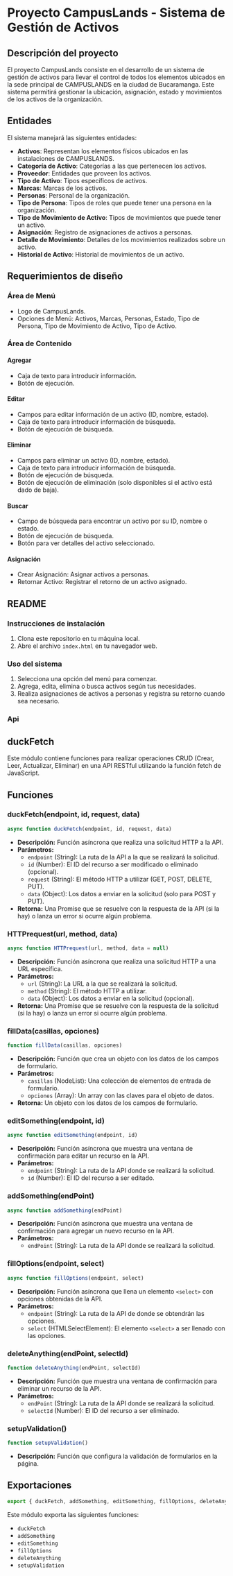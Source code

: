 # Proyecto CampusLands - Sistema de Gestión de Activos

## Descripción del proyecto

El proyecto CampusLands consiste en el desarrollo de un sistema de gestión de activos para llevar el control de todos los elementos ubicados en la sede principal de CAMPUSLANDS en la ciudad de Bucaramanga. Este sistema permitirá gestionar la ubicación, asignación, estado y movimientos de los activos de la organización.

## Entidades

El sistema manejará las siguientes entidades:

- **Activos**: Representan los elementos físicos ubicados en las instalaciones de CAMPUSLANDS.
- **Categoría de Activo**: Categorías a las que pertenecen los activos.
- **Proveedor**: Entidades que proveen los activos.
- **Tipo de Activo**: Tipos específicos de activos.
- **Marcas**: Marcas de los activos.
- **Personas**: Personal de la organización.
- **Tipo de Persona**: Tipos de roles que puede tener una persona en la organización.
- **Tipo de Movimiento de Activo**: Tipos de movimientos que puede tener un activo.
- **Asignación**: Registro de asignaciones de activos a personas.
- **Detalle de Movimiento**: Detalles de los movimientos realizados sobre un activo.
- **Historial de Activo**: Historial de movimientos de un activo.

## Requerimientos de diseño

### Área de Menú

- Logo de CampusLands.
- Opciones de Menú: Activos, Marcas, Personas, Estado, Tipo de Persona, Tipo de Movimiento de Activo, Tipo de Activo.

### Área de Contenido

#### Agregar

- Caja de texto para introducir información.
- Botón de ejecución.

#### Editar

- Campos para editar información de un activo (ID, nombre, estado).
- Caja de texto para introducir información de búsqueda.
- Botón de ejecución de búsqueda.

#### Eliminar

- Campos para eliminar un activo (ID, nombre, estado).
- Caja de texto para introducir información de búsqueda.
- Botón de ejecución de búsqueda.
- Botón de ejecución de eliminación (solo disponibles si el activo está dado de baja).

#### Buscar

- Campo de búsqueda para encontrar un activo por su ID, nombre o estado.
- Botón de ejecución de búsqueda.
- Botón para ver detalles del activo seleccionado.

#### Asignación

- Crear Asignación: Asignar activos a personas.
- Retornar Activo: Registrar el retorno de un activo asignado.

## README

### Instrucciones de instalación

1. Clona este repositorio en tu máquina local.
2. Abre el archivo `index.html` en tu navegador web.

### Uso del sistema

1. Selecciona una opción del menú para comenzar.
2. Agrega, edita, elimina o busca activos según tus necesidades.
3. Realiza asignaciones de activos a personas y registra su retorno cuando sea necesario.

### Api

## duckFetch

Este módulo contiene funciones para realizar operaciones CRUD (Crear, Leer, Actualizar, Eliminar) en una API RESTful utilizando la función fetch de JavaScript.

## Funciones

### duckFetch(endpoint, id, request, data)

```js
async function duckFetch(endpoint, id, request, data)
```

- **Descripción:** Función asíncrona que realiza una solicitud HTTP a la API.
- **Parámetros:**
  - `endpoint` (String): La ruta de la API a la que se realizará la solicitud.
  - `id` (Number): El ID del recurso a ser modificado o eliminado (opcional).
  - `request` (String): El método HTTP a utilizar (GET, POST, DELETE, PUT).
  - `data` (Object): Los datos a enviar en la solicitud (solo para POST y PUT).
- **Retorna:** Una Promise que se resuelve con la respuesta de la API (si la hay) o lanza un error si ocurre algún problema.

### HTTPrequest(url, method, data)

```js
async function HTTPrequest(url, method, data = null)
```

- **Descripción:** Función asíncrona que realiza una solicitud HTTP a una URL específica.
- **Parámetros:**
  - `url` (String): La URL a la que se realizará la solicitud.
  - `method` (String): El método HTTP a utilizar.
  - `data` (Object): Los datos a enviar en la solicitud (opcional).
- **Retorna:** Una Promise que se resuelve con la respuesta de la solicitud (si la hay) o lanza un error si ocurre algún problema.

### fillData(casillas, opciones)

```js
function fillData(casillas, opciones)
```

- **Descripción:** Función que crea un objeto con los datos de los campos de formulario.
- **Parámetros:**
  - `casillas` (NodeList): Una colección de elementos de entrada de formulario.
  - `opciones` (Array): Un array con las claves para el objeto de datos.
- **Retorna:** Un objeto con los datos de los campos de formulario.

### editSomething(endpoint, id)

```js
async function editSomething(endpoint, id)
```

- **Descripción:** Función asíncrona que muestra una ventana de confirmación para editar un recurso en la API.
- **Parámetros:**
  - `endpoint` (String): La ruta de la API donde se realizará la solicitud.
  - `id` (Number): El ID del recurso a ser editado.

### addSomething(endPoint)

```js
async function addSomething(endPoint)
```

- **Descripción:** Función asíncrona que muestra una ventana de confirmación para agregar un nuevo recurso en la API.
- **Parámetros:**
  - `endPoint` (String): La ruta de la API donde se realizará la solicitud.

### fillOptions(endpoint, select)

```js
async function fillOptions(endpoint, select)
```

- **Descripción:** Función asíncrona que llena un elemento `<select>` con opciones obtenidas de la API.
- **Parámetros:**
  - `endpoint` (String): La ruta de la API de donde se obtendrán las opciones.
  - `select` (HTMLSelectElement): El elemento `<select>` a ser llenado con las opciones.

### deleteAnything(endPoint, selectId)

```js
function deleteAnything(endPoint, selectId)
```

- **Descripción:** Función que muestra una ventana de confirmación para eliminar un recurso de la API.
- **Parámetros:**
  - `endPoint` (String): La ruta de la API donde se realizará la solicitud.
  - `selectId` (Number): El ID del recurso a ser eliminado.

### setupValidation()

```js
function setupValidation()
```

- **Descripción:** Función que configura la validación de formularios en la página.

## Exportaciones

```js
export { duckFetch, addSomething, editSomething, fillOptions, deleteAnything, setupValidation }
```

Este módulo exporta las siguientes funciones:

- `duckFetch`
- `addSomething`
- `editSomething`
- `fillOptions`
- `deleteAnything`
- `setupValidation`
